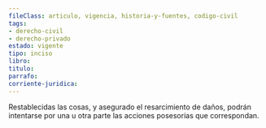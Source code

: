 ```yaml
---
fileClass: articulo, vigencia, historia-y-fuentes, codigo-civil
tags:
- derecho-civil
- derecho-privado
estado: vigente
tipo: inciso
libro:
titulo:
parrafo:
corriente-juridica:
---
```

Restablecidas las cosas, y asegurado el resarcimiento de daños, podrán intentarse por una u otra parte las acciones posesorias que correspondan.